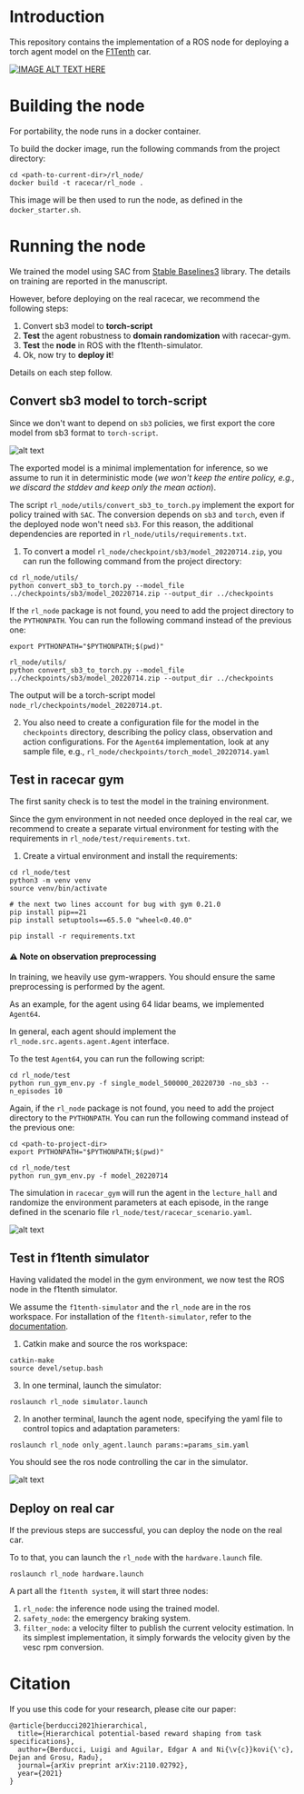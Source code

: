 # Introduction
This repository contains the implementation of a ROS node 
for deploying a torch agent model on the [F1Tenth](https://f1tenth.org) car.

[![IMAGE ALT TEXT HERE](res/video.png)](https://drive.google.com/file/d/1-VEucXos_Dgt9a-In_9JjS4aum47JBjJ/view?usp=sharing)



# Building the node
For portability, the node runs in a docker container.

To build the docker image, run the following commands from the project directory:
```
cd <path-to-current-dir>/rl_node/
docker build -t racecar/rl_node .
```

This image will be then used to run the node, as defined in the `docker_starter.sh`.


# Running the node
We trained the model using SAC from [Stable Baselines3](https://stable-baselines3.readthedocs.io/en/master/) library.
The details on training are reported in the manuscript.

However, before deploying on the real racecar, 
we recommend the following steps:
1. Convert sb3 model to **torch-script**
2. **Test** the agent robustness to **domain randomization** with racecar-gym.
3. **Test** the **node** in ROS with the f1tenth-simulator.
4. Ok, now try to **deploy it**!

Details on each step follow. 

## Convert sb3 model to torch-script
Since we don't want to depend on `sb3` policies, 
we first export the core model from sb3 format to `torch-script`.

![alt text](res/sb3_to_torchscript.png)


The exported model is a minimal implementation for inference, 
so we assume to run it in deterministic mode
(*we won't keep the entire policy, e.g., we discard the stddev and keep only the mean action*).

The script `rl_node/utils/convert_sb3_to_torch.py` implement the export for policy trained with `SAC`.
The conversion depends on `sb3` and `torch`, even if the deployed node won't need `sb3`.
For this reason, the additional dependencies are reported in `rl_node/utils/requirements.txt`.

1. To convert a model `rl_node/checkpoint/sb3/model_20220714.zip`,
you can run the following command from the project directory:
```
cd rl_node/utils/
python convert_sb3_to_torch.py --model_file ../checkpoints/sb3/model_20220714.zip --output_dir ../checkpoints
```

If the `rl_node` package is not found, you need to add the project directory to the `PYTHONPATH`.
You can run the following command instead of the previous one:
```
export PYTHONPATH="$PYTHONPATH;$(pwd)"

rl_node/utils/
python convert_sb3_to_torch.py --model_file ../checkpoints/sb3/model_20220714.zip --output_dir ../checkpoints
```

The output will be a torch-script model `node_rl/checkpoints/model_20220714.pt`.

2. You also need to create a configuration file for the model in the `checkpoints` directory, 
describing the policy class, observation and action configurations.
For the `Agent64` implementation, look at any sample file, e.g., `rl_node/checkpoints/torch_model_20220714.yaml`

## Test in racecar gym
The first sanity check is to test the model in the training environment.

Since the gym environment in not needed once deployed in the real car, 
we recommend to create a separate virtual environment for testing
with the requirements in `rl_node/test/requirements.txt`.

1. Create a virtual environment and install the requirements:
```
cd rl_node/test
python3 -m venv venv
source venv/bin/activate

# the next two lines account for bug with gym 0.21.0
pip install pip==21
pip install setuptools==65.5.0 "wheel<0.40.0"

pip install -r requirements.txt
```

#### :warning: Note on observation preprocessing
In training, we heavily use gym-wrappers. You should ensure the same preprocessing is performed by the agent.

As an example, for the agent using 64 lidar beams, we implemented `Agent64`.

In general, each agent should implement the `rl_node.src.agents.agent.Agent` interface.

To the test `Agent64`, you can run the following script:
```
cd rl_node/test
python run_gym_env.py -f single_model_500000_20220730 -no_sb3 --n_episodes 10
```

Again, if the `rl_node` package is not found, you need to add the project directory to the `PYTHONPATH`.
You can run the following command instead of the previous one:
```
cd <path-to-project-dir>
export PYTHONPATH="$PYTHONPATH;$(pwd)"

cd rl_node/test
python run_gym_env.py -f model_20220714
```

The simulation in `racecar_gym` will run the agent in the `lecture_hall`
and randomize the environment parameters at each episode, in the 
range defined in the scenario file `rl_node/test/racecar_scenario.yaml`.

![alt text](res/racecar_gym_dr.gif)

## Test in f1tenth simulator
Having validated the model in the gym environment,
we now test the ROS node in the f1tenth simulator.

We assume the `f1tenth-simulator` and the `rl_node` are in the ros workspace.
For installation of the `f1tenth-simulator`, refer to the [documentation](https://f1tenth.readthedocs.io/en/stable/going_forward/simulator/index.html).

1. Catkin make and source the ros workspace:
```
catkin-make
source devel/setup.bash
```

3. In one terminal, launch the simulator:
```
roslaunch rl_node simulator.launch
```

2. In another terminal, launch the agent node, specifying the yaml file to control topics and adaptation parameters:
```
roslaunch rl_node only_agent.launch params:=params_sim.yaml
```

You should see the ros node controlling the car in the simulator.

![alt text](res/f110_ros_sim.gif)

## Deploy on real car

If the previous steps are successful, you can deploy the node on the real car.

To to that, you can launch the `rl_node` with the `hardware.launch` file.
```
roslaunch rl_node hardware.launch
```

A part all the `f1tenth system`, it will start three nodes: 
1. `rl_node`: the inference node using the trained model. 
2. `safety_node`: the emergency braking system.
3. `filter_node`: a velocity filter to publish the current velocity estimation. 
In its simplest implementation, it simply forwards the velocity given by the vesc rpm conversion.


# Citation
If you use this code for your research, please cite our paper:

```
@article{berducci2021hierarchical,
  title={Hierarchical potential-based reward shaping from task specifications},
  author={Berducci, Luigi and Aguilar, Edgar A and Ni{\v{c}}kovi{\'c}, Dejan and Grosu, Radu},
  journal={arXiv preprint arXiv:2110.02792},
  year={2021}
}
```
